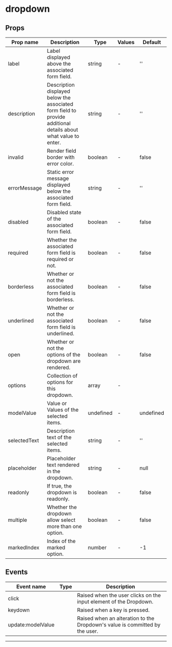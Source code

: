 # dropdown

## Props

| Prop name    | Description                                                                                                    | Type      | Values | Default   |
| ------------ | -------------------------------------------------------------------------------------------------------------- | --------- | ------ | --------- |
| label        | Label displayed above the associated form field.                                                               | string    | -      | ''        |
| description  | Description displayed below the associated form field to provide additional details about what value to enter. | string    | -      | ''        |
| invalid      | Render field border with error color.                                                                          | boolean   | -      | false     |
| errorMessage | Static error message displayed below the associated form field.                                                | string    | -      | ''        |
| disabled     | Disabled state of the associated form field.                                                                   | boolean   | -      | false     |
| required     | Whether the associated form field is required or not.                                                          | boolean   | -      | false     |
| borderless   | Whether or not the associated form field is borderless.                                                        | boolean   | -      | false     |
| underlined   | Whether or not the associated form field is underlined.                                                        | boolean   | -      | false     |
| open         | Whether or not the options of the dropdown are rendered.                                                       | boolean   | -      | false     |
| options      | Collection of options for this dropdown.                                                                       | array     | -      |           |
| modelValue   | Value or Values of the selected items.                                                                         | undefined | -      | undefined |
| selectedText | Description text of the selected items.                                                                        | string    | -      | ''        |
| placeholder  | Placeholder text rendered in the dropdown.                                                                     | string    | -      | null      |
| readonly     | If true, the dropdown is readonly.                                                                             | boolean   | -      | false     |
| multiple     | Whether the dropdown allow select more than one option.                                                        | boolean   | -      | false     |
| markedIndex  | Index of the marked option.                                                                                    | number    | -      | -1        |

## Events

| Event name        | Type | Description                                                                 |
| ----------------- | ---- | --------------------------------------------------------------------------- |
| click             |      | Raised when the user clicks on the input element of the Dropdown.           |
| keydown           |      | Raised when a key is pressed.                                               |
| update:modelValue |      | Raised when an alteration to the Dropdown's value is committed by the user. |

---

